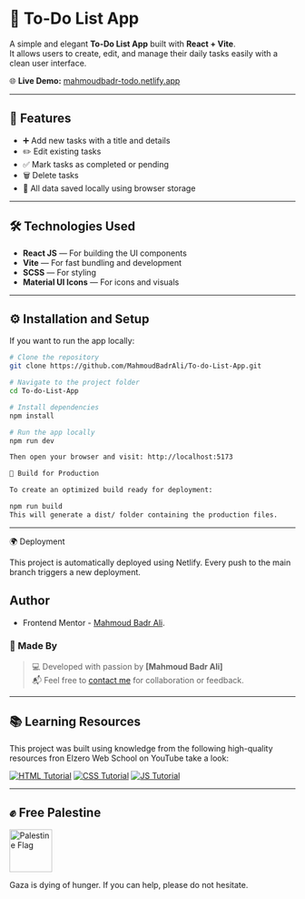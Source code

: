 # 📝 To-Do List App

A simple and elegant **To-Do List App** built with **React + Vite**.  
It allows users to create, edit, and manage their daily tasks easily with a clean user interface.

🌐 **Live Demo:** [mahmoudbadr-todo.netlify.app](https://mahmoudbadr-todo.netlify.app)

---

## 🚀 Features
- ➕ Add new tasks with a title and details  
- ✏️ Edit existing tasks  
- ✅ Mark tasks as completed or pending  
- 🗑️ Delete tasks  
- 💾 All data saved locally using browser storage  

---

## 🛠️ Technologies Used
- **React JS** — For building the UI components  
- **Vite** — For fast bundling and development  
- **SCSS** — For styling  
- **Material UI Icons** — For icons and visuals  

---

## ⚙️ Installation and Setup
If you want to run the app locally:

```bash
# Clone the repository
git clone https://github.com/MahmoudBadrAli/To-do-List-App.git

# Navigate to the project folder
cd To-do-List-App

# Install dependencies
npm install

# Run the app locally
npm run dev

Then open your browser and visit: http://localhost:5173

🧩 Build for Production

To create an optimized build ready for deployment:

npm run build
This will generate a dist/ folder containing the production files.
```

---

🌍 Deployment

This project is automatically deployed using Netlify.
Every push to the main branch triggers a new deployment.

## Author

- Frontend Mentor - [Mahmoud Badr Ali](https://www.frontendmentor.io/profile/MahmoudBadrAli).

### 👤 Made By
> 💻 Developed with passion by **[Mahmoud Badr Ali]**  
> 📬 Feel free to [contact me](mailto:mahmoudbadrali15@gmail.com) for collaboration or feedback.

---

## 📚 Learning Resources  
This project was built using knowledge from the following high-quality resources fron Elzero Web School on YouTube take a look:

[![HTML Tutorial](https://img.icons8.com/color/48/000000/html-5.png)](https://www.youtube.com/watch?v=6QAELgirvjs&list=PLDoPjvoNmBAw_t_XWUFbBX-c9MafPk9ji)
[![CSS Tutorial](https://img.icons8.com/color/48/000000/css3.png)](https://www.youtube.com/watch?v=X1ulCwyhCVM&list=PLDoPjvoNmBAzjsz06gkzlSrlev53MGIKe)
[![JS Tutorial](https://img.icons8.com/color/48/000000/javascript.png)](https://www.youtube.com/watch?v=MAauLwSHO6Y&list=PLDoPjvoNmBAx3kiplQR_oeDqLDBUDYwVv)

---

## ✊ Free Palestine
<p align="left">
  <img src="https://upload.wikimedia.org/wikipedia/commons/0/00/Flag_of_Palestine.svg" alt="Palestine Flag" width="75" style="vertical-align: middle; margin-right: 10px;"/>
</p>
Gaza is dying of hunger. If you can help, please do not hesitate.

